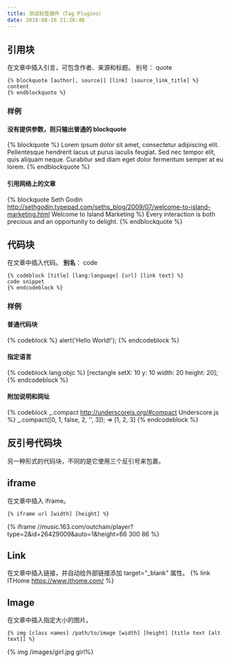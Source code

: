 ```yaml
---
title: 测试标签插件（Tag Plugins）
date: 2018-08-16 21:28:40
---
```

## 引用块
在文章中插入引言，可包含作者、来源和标题。
别号： quote
```
{% blockquote [author[, source]] [link] [source_link_title] %}
content
{% endblockquote %}
```

### 样例
#### 没有提供参数，则只输出普通的 blockquote
{% blockquote %}
Lorem ipsum dolor sit amet, consectetur adipiscing elit. Pellentesque hendrerit lacus ut purus iaculis feugiat. Sed nec tempor elit, quis aliquam neque. Curabitur sed diam eget dolor fermentum semper at eu lorem.
{% endblockquote %}

#### 引用网络上的文章
{% blockquote Seth Godin http://sethgodin.typepad.com/seths_blog/2009/07/welcome-to-island-marketing.html Welcome to Island Marketing %}
Every interaction is both precious and an opportunity to delight.
{% endblockquote %}


## 代码块
在文章中插入代码。
**别名**： code
```
{% codeblock [title] [lang:language] [url] [link text] %}
code snippet
{% endcodeblock %}
```

### 样例
#### 普通代码块
{% codeblock %}
alert('Hello World!');
{% endcodeblock %}

#### 指定语言
{% codeblock lang:objc %}
[rectangle setX: 10 y: 10 width: 20 height: 20];
{% endcodeblock %}

#### 附加说明和网址
{% codeblock _.compact http://underscorejs.org/#compact Underscore.js %}
_.compact([0, 1, false, 2, '', 3]);
=> [1, 2, 3]
{% endcodeblock %}

## 反引号代码块
另一种形式的代码块，不同的是它使用三个反引号来包裹。

## iframe
在文章中插入 iframe。
```
{% iframe url [width] [height] %}
```

{% iframe //music.163.com/outchain/player?type=2&id=26429009&auto=1&height=66 300 86 %}

## Link
在文章中插入链接，并自动给外部链接添加 target="_blank" 属性。
{% link ITHome https://www.ithome.com/ %}

## Image
在文章中插入指定大小的图片。
```
{% img [class names] /path/to/image [width] [height] [title text [alt text]] %}
```

{% img /images/girl.jpg girl%}